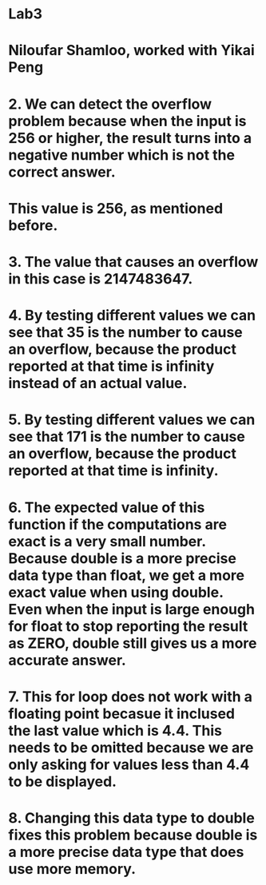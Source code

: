# Lab3
# Niloufar Shamloo, worked with Yikai Peng
# 2. We can detect the overflow problem because when the input is 256 or higher, the result turns into a negative number which is not the correct answer.
# This value is 256, as mentioned before.
# 3. The value that causes an overflow in this case is 2147483647.
# 4. By testing different values we can see that 35 is the number to cause an overflow, because the product reported at that time is infinity instead of an actual value.
# 5. By testing different values we can see that 171 is the number to cause an overflow, because the product reported at that time is infinity.
# 6. The expected value of this function if the computations are exact is a very small number. Because double is a more precise data type than float, we get a more exact value when using double. Even when the input is large enough for float to stop reporting the result as ZERO, double still gives us a more accurate answer.
# 7. This for loop does not work with a floating point becasue it inclused the last value which is 4.4. This needs to be omitted because we are only asking for values less than 4.4 to be displayed.
# 8. Changing this data type to double fixes this problem because double is a more precise data type that does use more memory. 
